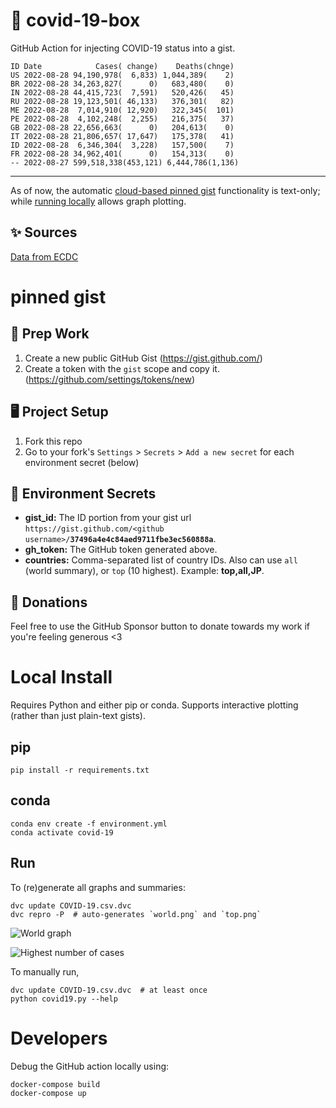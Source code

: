 # 🏥 covid-19-box

GitHub Action for injecting COVID-19 status into a gist.

```
ID Date            Cases( change)    Deaths(chnge)
US 2022-08-28 94,190,978(  6,833) 1,044,389(    2)
BR 2022-08-28 34,263,827(      0)   683,480(    0)
IN 2022-08-28 44,415,723(  7,591)   520,426(   45)
RU 2022-08-28 19,123,501( 46,133)   376,301(   82)
ME 2022-08-28  7,014,910( 12,920)   322,345(  101)
PE 2022-08-28  4,102,248(  2,255)   216,375(   37)
GB 2022-08-28 22,656,663(      0)   204,613(    0)
IT 2022-08-28 21,806,657( 17,647)   175,378(   41)
ID 2022-08-28  6,346,304(  3,228)   157,500(    7)
FR 2022-08-28 34,962,401(      0)   154,313(    0)
-- 2022-08-27 599,518,338(453,121) 6,444,786(1,136)
```

---

As of now, the automatic [cloud-based pinned gist](#pinned-gist) functionality is text-only;
while [running locally](#local-install) allows graph plotting.

## ✨ Sources

[Data from ECDC](https://www.ecdc.europa.eu/en/publications-data/download-todays-data-geographic-distribution-covid-19-cases-worldwide)

# pinned gist

## 🎒 Prep Work
1. Create a new public GitHub Gist (https://gist.github.com/)
1. Create a token with the `gist` scope and copy it. (https://github.com/settings/tokens/new)

## 🖥 Project Setup
1. Fork this repo
1. Go to your fork's `Settings` > `Secrets` > `Add a new secret` for each environment secret (below)

## 🤫 Environment Secrets
- **gist_id:** The ID portion from your gist url `https://gist.github.com/<github username>/`**`37496a4e4c84aed9711fbe3ec560888a`**.
- **gh_token:** The GitHub token generated above.
- **countries:** Comma-separated list of country IDs. Also can use `all` (world summary), or `top` (10 highest). Example: **top,all,JP**.

## 💸 Donations

Feel free to use the GitHub Sponsor button to donate towards my work if you're feeling generous <3

# Local Install

Requires Python and either pip or conda. Supports interactive plotting (rather than just plain-text gists).

## pip

```
pip install -r requirements.txt
```

## conda

```
conda env create -f environment.yml
conda activate covid-19
```

## Run

To (re)generate all graphs and summaries:

```
dvc update COVID-19.csv.dvc
dvc repro -P  # auto-generates `world.png` and `top.png`
```

![World graph](world.png)

![Highest number of cases](top.png)

To manually run,

```
dvc update COVID-19.csv.dvc  # at least once
python covid19.py --help
```

# Developers

Debug the GitHub action locally using:

```
docker-compose build
docker-compose up
```
